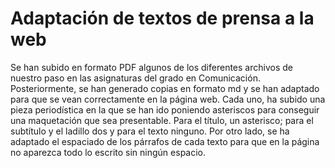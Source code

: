 # Adaptación de textos de prensa a la web

<!--
    Explicar en qué ha consistido la adaptación de los textos iguales en archivos aparte: (a) los textos originales, y (b) los textos adaptados (estos últimos en formato .md)
-->

Se han subido en formato PDF algunos de los diferentes archivos de nuestro paso en las asignaturas del grado en Comunicación. Posteriormente, se han generado copias en formato md y se han adaptado para que se vean correctamente en la página web. Cada uno, ha subido una pieza periodística en la que se han ido poniendo asteriscos para conseguir una maquetación que sea presentable. Para el título, un asterisco; para el subtítulo y el ladillo dos y para el texto ninguno. Por otro lado, se ha adaptado el espaciado de los párrafos de cada texto para que en la página no aparezca todo lo escrito sin ningún espacio. 

